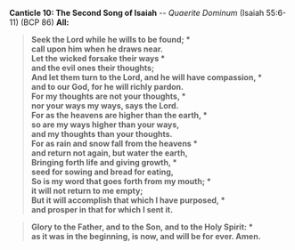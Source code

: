 **Canticle 10: The Second Song of Isaiah** -- _Quaerite Dominum_ (Isaiah 55:6-11) (BCP 86)
**All:**
> **Seek the Lord while he wills to be found; \*  
call upon him when he draws near.  
Let the wicked forsake their ways \*   
and the evil ones their thoughts;  
And let them turn to the Lord, and he will have compassion, \*  
and to our God, for he will richly pardon.  
For my thoughts are not your thoughts, \*   
nor your ways my ways, says the Lord.  
For as the heavens are higher than the earth, \*  
so are my ways higher than your ways,  
and my thoughts than your thoughts.  
For as rain and snow fall from the heavens \*  
and return not again, but water the earth,  
Bringing forth life and giving growth, \*   
seed for sowing and bread for eating,  
So is my word that goes forth from my mouth; \*  
it will not return to me empty;  
But it will accomplish that which I have purposed, \*  
and prosper in that for which I sent it.**

> **Glory to the Father, and to the Son, and to the Holy Spirit: \*  
as it was in the beginning, is now, and will be for ever. Amen.**
